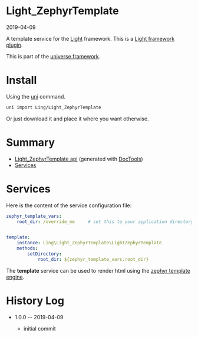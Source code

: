 Light_ZephyrTemplate
===========
2019-04-09



A template service for the [Light](https://github.com/lingtalfi/Light) framework.
This is a [Light framework plugin](https://github.com/lingtalfi/Light/blob/master/doc/pages/plugin.md).


This is part of the [universe framework](https://github.com/karayabin/universe-snapshot).


Install
==========
Using the [uni](https://github.com/lingtalfi/universe-naive-importer) command.
```bash
uni import Ling/Light_ZephyrTemplate
```

Or just download it and place it where you want otherwise.




Summary
===========
- [Light_ZephyrTemplate api](https://github.com/lingtalfi/Light_ZephyrTemplate/blob/master/doc/api/Ling/Light_ZephyrTemplate.md) (generated with [DocTools](https://github.com/lingtalfi/DocTools))
- [Services](#services)




Services
=========

Here is the content of the service configuration file:


```yaml
zephyr_template_vars:
    root_dir: /override_me     # set this to your application directory


template:
    instance: Ling\Light_ZephyrTemplate\LightZephyrTemplate
    methods:
        setDirectory:
            root_dir: ${zephyr_template_vars.root_dir}
```



The **template** service can be used to render html using the [zephyr template engine](https://github.com/lingtalfi/ZephyrTemplateEngine).




History Log
=============

- 1.0.0 -- 2019-04-09

    - initial commit